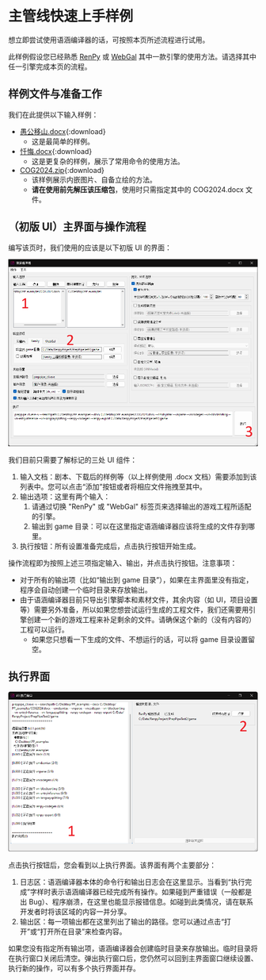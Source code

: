 # 主管线快速上手样例

想立即尝试使用语涵编译器的话，可按照本页所述流程进行试用。

此样例假设您已经熟悉 [RenPy](https://doc.renpy.cn/zh-CN/quickstart.html) 或 [WebGal](https://docs.openwebgal.com/getting-started.html) 其中一款引擎的使用方法。请选择其中任一引擎完成本页的流程。

## 样例文件与准备工作

我们在此提供以下输入样例：

  * [愚公移山.docx](samples/愚公移山.docx){:download}
      * 这是最简单的样例。
  * [忏悔.docx](samples/忏悔.docx){:download}
      * 这是更复杂的样例，展示了常用命令的使用方法。
  * [COG2024.zip](samples/COG2024.zip){:download}
      * 该样例展示内嵌图片、自备立绘的方法。
      * **请在使用前先解压该压缩包**，使用时只需指定其中的 COG2024.docx 文件。

## （初版 UI）主界面与操作流程

编写该页时，我们使用的应该是以下初版 UI 的界面：

![主界面](screenshots/pipeline/1.png)

我们目前只需要了解标记的三处 UI 组件：

  1. 输入文档：剧本、下载后的样例等（以上样例使用 .docx 文档）需要添加到该列表中。您可以点击“添加”按钮或者将相应文件拖拽至其中。
  2. 输出选项：这里有两个输入：
      1. 请通过切换 "RenPy" 或 "WebGal" 标签页来选择输出的游戏工程所适配的引擎。
      2. 输出到 game 目录：可以在这里指定语涵编译器应该将生成的文件存到哪里。
  3. 执行按钮：所有设置准备完成后，点击执行按钮开始生成。

操作流程即为按照上述三项指定输入、输出，并点击执行按钮。注意事项：

  * 对于所有的输出项（比如“输出到 game 目录”），如果在主界面里没有指定，程序会自动创建一个临时目录来存放输出。
  * 由于语涵编译器目前只导出引擎脚本和素材文件，其余内容（如 UI，项目设置等）需要另外准备，所以如果您想尝试运行生成的工程文件，我们还需要用引擎创建一个新的游戏工程来补足剩余的文件。请确保这个新的（没有内容的）工程可以运行。
      * 如果您只想看一下生成的文件、不想运行的话，可以将 game 目录设置留空。

## 执行界面

![执行界面](screenshots/pipeline/2.png)

点击执行按钮后，您会看到以上执行界面。该界面有两个主要部分：

  1. 日志区：语涵编译器本体的命令行和输出日志会在这里显示。当看到“执行完成”字样时表示语涵编译器已经完成所有操作。如果碰到严重错误（一般都是出 Bug）、程序崩溃，在这里也能显示报错信息。如碰到此类情况，请在联系开发者时将该区域的内容一并分享。
  2. 输出区：每一项输出都在这里列出了输出的路径。您可以通过点击“打开”或“打开所在目录”来检查内容。

如果您没有指定所有输出项，语涵编译器会创建临时目录来存放输出。临时目录将在执行窗口关闭后清空。弹出执行窗口后，您仍然可以回到主界面窗口继续设置、执行新的操作，可以有多个执行界面并存。
